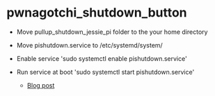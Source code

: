 # pwnagotchi_shutdown_button

- Move pullup_shutdown_jessie_pi folder to the your home directory
- Move pishutdown.service to /etc/systemd/system/
- Enable service 'sudo systemctl enable pishutdown.service'
- Run service at boot 'sudo systemctl start pishutdown.service'

  * [Blog post](https://facelesstech.wordpress.com/2024/01/20/ipwnagotchi13)
